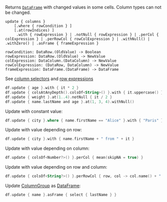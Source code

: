 [//]: # (title: update)

<!---IMPORT org.jetbrains.kotlinx.dataframe.samples.api.Modify-->

Returns [`DataFrame`](DataFrame.md) with changed values in some cells. Column types can not be changed.

```text
update { columns }
    [.where { rowCondition } ]
    [.at(rowIndices) ] 
     .with { rowExpression } | .notNull { rowExpression } | .perCol { colExpression } | .perRowCol { rowColExpression } | .withNull() | .withZero() | .asFrame { frameExpression } 

rowCondition: DataRow.(OldValue) -> Boolean
rowExpression: DataRow.(OldValue) -> NewValue
colExpression: DataColumn.(DataColumn) -> NewValue
rowColExpression: (DataRow, DataColumn) -> NewValue
frameExpression: DataFrame.(DataFrame) -> DataFrame
```

See [column selectors](ColumnSelectors.md) and [row expressions](DataRow.md#row-expressions)

<!---FUN update-->

```kotlin
df.update { age }.with { it * 2 }
df.update { colsAtAnyDepth().colsOf<String>() }.with { it.uppercase() }
df.update { weight }.at(1..4).notNull { it / 2 }
df.update { name.lastName and age }.at(1, 3, 4).withNull()
```

<!---END-->

Update with constant value:

<!---FUN updateWithConst-->

```kotlin
df.update { city }.where { name.firstName == "Alice" }.with { "Paris" }
```

<!---END-->

Update with value depending on row:

<!---FUN updateWith-->

```kotlin
df.update { city }.with { name.firstName + " from " + it }
```

<!---END-->

Update with value depending on column:

<!---FUN updatePerColumn-->

```kotlin
df.update { colsOf<Number?>() }.perCol { mean(skipNA = true) }
```

<!---END-->

Update with value depending on row and column:

<!---FUN updatePerRowCol-->

```kotlin
df.update { colsOf<String?>() }.perRowCol { row, col -> col.name() + ": " + row.index() }
```

<!---END-->

Update [ColumnGroup](DataColumn.md#columngroup) as [DataFrame](DataFrame.md):

<!---FUN updateAsFrame-->

```kotlin
df.update { name }.asFrame { select { lastName } }
```

<!---END-->
